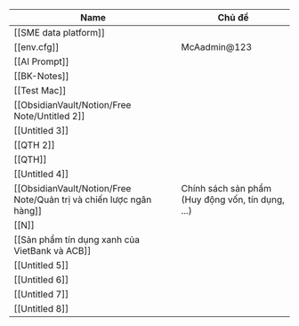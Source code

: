 | Name                                                                | Chủ đề                                            |
| ------------------------------------------------------------------- | ------------------------------------------------- |
| [[SME data platform]]                                               |                                                   |
| [[env.cfg]]                                                         | McAadmin@123                                      |
| [[AI Prompt]]                                                       |                                                   |
| [[BK-Notes]]                                                        |                                                   |
| [[Test Mac]]                                                        |                                                   |
| [[ObsidianVault/Notion/Free Note/Untitled 2]]                       |                                                   |
| [[Untitled 3]]                                                      |                                                   |
| [[QTH 2]]                                                           |                                                   |
| [[QTH]]                                                             |                                                   |
| [[Untitled 4]]                                                      |                                                   |
| [[ObsidianVault/Notion/Free Note/Quản trị và chiến lược ngân hàng]] | Chính sách sản phẩm (Huy động vốn, tín dụng, ...) |
| [[N]]                                                               |                                                   |
| [[Sản phẩm tín dụng xanh của VietBank và ACB]]                      |                                                   |
| [[Untitled 5]]                                                      |                                                   |
| [[Untitled 6]]                                                      |                                                   |
| [[Untitled 7]]                                                      |                                                   |
| [[Untitled 8]]                                                      |                                                   |
